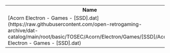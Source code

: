 <table>
<tr><th>Name</th><th>Size</th></tr>
<tr><td>
[Acorn Electron - Games - [SSD].dat](https://raw.githubusercontent.com/open-retrogaming-archive/dat-catalog/main/root/basic/TOSEC/Acorn/Electron/Games/[SSD]/Acorn Electron - Games - [SSD].dat)
</td><td>35516</td></tr>
</table>
